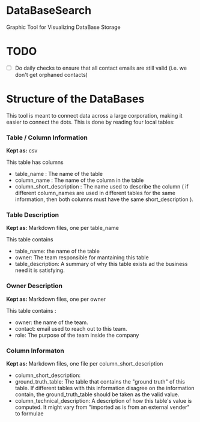# DataBaseSearch
Graphic Tool for Visualizing DataBase Storage

# TODO

- [ ] Do daily checks to ensure that all contact emails are still valid (i.e. we don't get orphaned contacts)

# Structure of the DataBases

This tool is meant to connect data across a large corporation, making it easier to connect the dots. This is done by reading four local tables:

### Table / Column Information

**Kept as:** csv

This table has columns
- table_name : The name of the table
- column_name : The name of the column in the table
- column_short_description : The name used to describe the column ( if different column_names are used in different tables for the same information, then both columns must have the same short_description ).

### Table Description

**Kept as:** Markdown files, one per table_name

This table contains
- table_name: the name of the table
- owner: The team responsible for mantaining this table
- table_description: A summary of why this table exists ad the business need it is satisfying.

### Owner Description

**Kept as:** Markdown files, one per owner

This table contains :
- owner: the name of the team.
- contact: email used to reach out to this team.
- role: The purpose of the team inside the company

### Column Informaton

**Kept as:** Markdown files, one file per column_short_description

- column_short_description:
- ground_truth_table: The table that contains the "ground truth" of this table. If different tables with this information disagree on the information contain, the ground_truth_table should be taken as the valid value.
- column_technical_description: A description of how this table's value is computed. It might vary from "imported as is from an external vender" to formulae 
